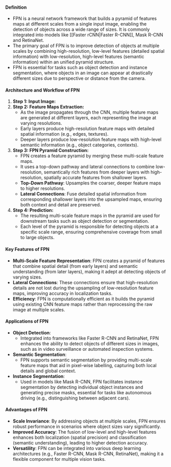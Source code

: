 #### Definition
- FPN is a neural network framework that builds a pyramid of features maps at different scales from a single input image, enabling the detection of objects across a wide range of sizes. It is commonly integrated into models like [[Faster rCNN|Faster R-CNN]], Mask R-CNN and RetinaNet.
- The primary goal of FPN is to improve detection of objects at multiple scales by combining high-resolution, low-level features (detailed spatial information) with low-resolution, high-level features (semantic information) within an unified pyramid structure.
- FPN is essential for tasks such as object detection and instance segmentation, where objects in an image can appear at drastically different sizes due to perspective or distance from the camera.

#### Architecture and Workflow of FPN
1. **Step 1: Input Image:**
2. **Step 2: Feature Maps Extraction:**
	- As the image propagates through the CNN, multiple feature maps are generated at different layers, each representing the image at varying resolutions.
	- Early layers produce high-resolution feature maps with detailed spatial information (e.g., edges, textures).
	- Deeper layers produce low-resolution feature maps with high-level semantic information (e.g., object categories, contexts).
3. **Step 3: FPN Pyramid Construction:**
	- FPN creates a feature pyramid by merging these multi-scale feature maps.
	- It uses a top-down pathway and lateral connections to combine low-resolution, semantically rich features from deeper layers with high-resolution, spatially accurate features from shallower layers.
	- **Top-Down Pathway**: Upsamples the coarser, deeper feature maps to higher resolutions.
	- **Lateral Connections**: Fuse detailed spatial information from corresponding shallower layers into the upsampled maps, ensuring both context and detail are preserved.
4. **Step 4: Prediction:**
	- The resulting multi-scale feature maps in the pyramid are used for downstream tasks such as object detection or segmentation.
	- Each level of the pyramid is responsible for detecting objects at a specific scale range, ensuring comprehensive coverage from small to large objects.
#### Key Features of FPN
- **Multi-Scale Feature Representation**: FPN creates a pyramid of features that combine spatial detail (from early layers) and semantic understanding (from later layers), making it adept at detecting objects of varying sizes.
- **Lateral Connections**: These connections ensure that high-resolution details are not lost during the upsampling of low-resolution feature maps, improving accuracy in localization tasks.
- **Efficiency**: FPN is computationally efficient as it builds the pyramid using existing CNN feature maps rather than reprocessing the raw image at multiple scales.
#### Applications of FPN
- **Object Detection**:
    - Integrated into frameworks like Faster R-CNN and RetinaNet, FPN enhances the ability to detect objects of different sizes in images, such as in video surveillance or automated inspection systems.
- **Semantic Segmentation**:
    - FPN supports semantic segmentation by providing multi-scale feature maps that aid in pixel-wise labelling, capturing both local details and global context.
- **Instance Segmentation**:
    - Used in models like Mask R-CNN, FPN facilitates instance segmentation by detecting individual object instances and generating precise masks, essential for tasks like autonomous driving (e.g., distinguishing between adjacent cars).
#### Advantages of FPN
- **Scale Invariance**: By addressing objects at multiple scales, FPN ensures robust performance in scenarios where object sizes vary significantly.
- **Improved Accuracy**: The fusion of low-level and high-level features enhances both localization (spatial precision) and classification (semantic understanding), leading to higher detection accuracy.
- **Versatility**: FPN can be integrated into various deep learning architectures (e.g., Faster R-CNN, Mask R-CNN, RetinaNet), making it a flexible component for multiple vision tasks.